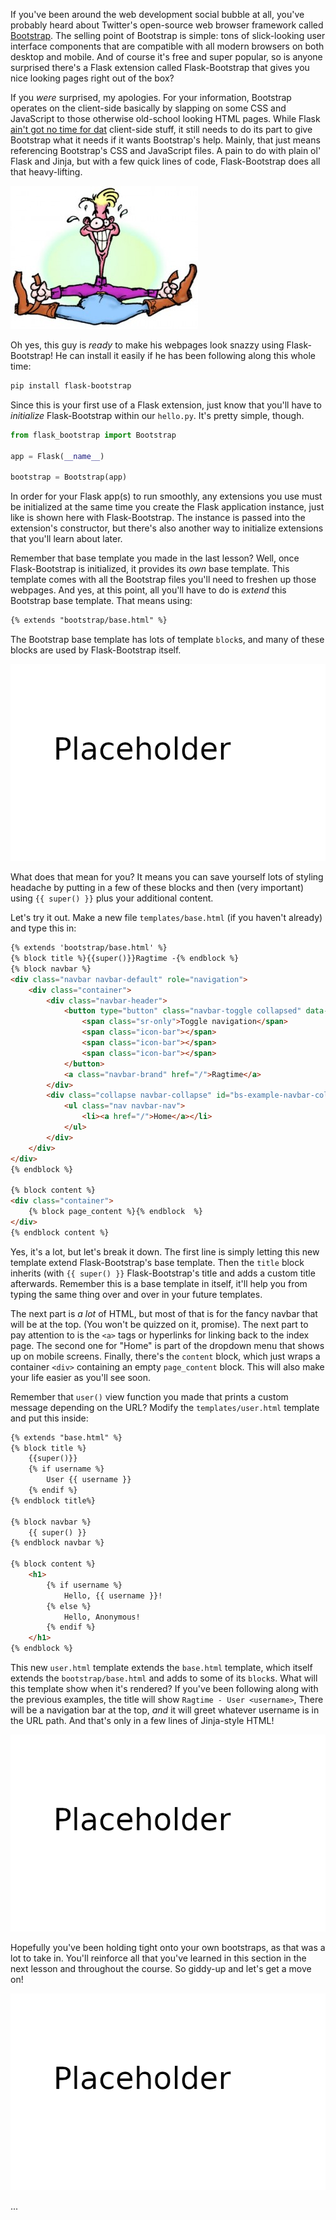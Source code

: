If you've been around the web development social bubble at all, you've probably heard about Twitter's open-source web browser framework called <a href="http://getbootstrap.com" target="_blank">Bootstrap</a>. The selling point of Bootstrap is simple: tons of slick-looking user interface components that are compatible with all modern browsers on both desktop and mobile. And of course it's free and super popular, so is anyone surprised there's a Flask extension called Flask-Bootstrap that gives you nice looking pages right out of the box?

If you *were* surprised, my apologies. For your information, Bootstrap operates on the client-side basically by slapping on some CSS and JavaScript to those otherwise old-school looking HTML pages. While Flask <a href="https://www.youtube.com/watch?v=zGxwbhkDjZM" target="_blank">ain't got no time for dat</a> client-side stuff, it still needs to do its part to give Bootstrap what it needs if it wants Bootstrap's help. Mainly, that just means referencing Bootstrap's CSS and JavaScript files. A pain to do with plain ol' Flask and Jinja, but with a few quick lines of code, Flask-Bootstrap does all that heavy-lifting.

![](../images/bootstrapper-300x229.jpg)

Oh yes, this guy is *ready* to make his webpages look snazzy using Flask-Bootstrap! He can install it easily if he has been following along this whole time:

```bash
pip install flask-bootstrap
```

Since this is your first use of a Flask extension, just know that you'll have to *initialize* Flask-Bootstrap within our `hello.py`. It's pretty simple, though.

```python
from flask_bootstrap import Bootstrap

app = Flask(__name__)

bootstrap = Bootstrap(app)
```

In order for your Flask app(s) to run smoothly, any extensions you use must be initialized at the same time you create the Flask application instance, just like is shown here with Flask-Bootstrap. The instance is passed into the extension's constructor, but there's also another way to initialize extensions that you'll learn about later.

Remember that base template you made in the last lesson? Well, once Flask-Bootstrap is initialized, it provides its *own* base template. This template comes with all the Bootstrap files you'll need to freshen up those webpages. And yes, at this point, all you'll have to do is *extend* this Bootstrap base template. That means using:

```html
{% extends "bootstrap/base.html" %}
```

The Bootstrap base template has lots of template `block`s, and many of these blocks are used by Flask-Bootstrap itself.

![table of blocks](../images/placeholder.png)

What does that mean for you? It means you can save yourself lots of styling headache by putting in a few of these blocks and then (very important) using `{{ super() }}` plus your additional content.

Let's try it out. Make a new file `templates/base.html` (if you haven't already) and type this in:

```html
{% extends 'bootstrap/base.html' %}
{% block title %}{{super()}}Ragtime -{% endblock %}
{% block navbar %}
<div class="navbar navbar-default" role="navigation">
    <div class="container">
        <div class="navbar-header">
            <button type="button" class="navbar-toggle collapsed" data-toggle="collapse" data-target="#bs-example-navbar-collapse-1" aria-expanded="false">
                <span class="sr-only">Toggle navigation</span>
                <span class="icon-bar"></span>
                <span class="icon-bar"></span>
                <span class="icon-bar"></span>
            </button>
            <a class="navbar-brand" href="/">Ragtime</a>
        </div>
        <div class="collapse navbar-collapse" id="bs-example-navbar-collapse-1">
            <ul class="nav navbar-nav">
                <li><a href="/">Home</a></li>
            </ul>
        </div>
    </div>
</div>
{% endblock %}

{% block content %}
<div class="container">
    {% block page_content %}{% endblock  %}
</div>
{% endblock content %}
```

Yes, it's a lot, but let's break it down. The first line is simply letting this new template extend Flask-Bootstrap's base template. Then the `title` block inherits (with `{{ super() }}` Flask-Bootstrap's title and adds a custom title afterwards. Remember this is a base template in itself, it'll help you from typing the same thing over and over in your future templates.

The next part is *a lot* of HTML, but most of that is for the fancy navbar that will be at the top. (You won't be quizzed on it, promise). The next part to pay attention to is the `<a>` tags or hyperlinks for linking back to the index page. The second one for "Home" is part of the dropdown menu that shows up on mobile screens. Finally, there's the `content` block, which just wraps a container `<div>` containing an empty `page_content` block. This will also make your life easier as you'll see soon.

Remember that `user()` view function you made that prints a custom message depending on the URL? Modify the `templates/user.html` template and put this inside:

```html
{% extends "base.html" %}
{% block title %}
    {{super()}}
    {% if username %}
        User {{ username }}
    {% endif %}
{% endblock title%}

{% block navbar %}
    {{ super() }}
{% endblock navbar %}

{% block content %}
    <h1>
        {% if username %}
            Hello, {{ username }}!
        {% else %}
            Hello, Anonymous!
        {% endif %}
    </h1>
{% endblock %}
```

This new `user.html` template extends the `base.html` template, which itself extends the `bootstrap/base.html` and adds to some of its `block`s. What will this template show when it's rendered? If you've been following along with the previous examples, the title will show `Ragtime - User <username>`, There will be a navigation bar at the top, *and* it will greet whatever username is in the URL path. And that's only in a few lines of Jinja-style HTML!

![image of user page](../images/placeholder.png)

Hopefully you've been holding tight onto your own bootstraps, as that was a lot to take in. You'll reinforce all that you've learned in this section in the next lesson and throughout the course. So giddy-up and let's get a move on!

![gif of cowbow on horse or something](../images/placeholder.png)

...
